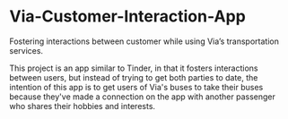 # Via-Customer-Interaction-App
Fostering interactions between customer while using Via’s transportation services.

This project is an app similar to Tinder, in that it fosters interactions between users, but instead of trying to get both parties to date, the intention of this app is to get users of Via's buses to take their buses because they've made a connection on the app with another passenger who shares their hobbies and interests. 
